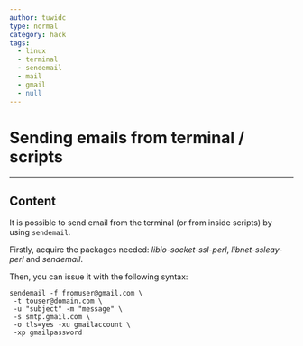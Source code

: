 ```yaml
---
author: tuwidc
type: normal
category: hack
tags:
  - linux
  - terminal
  - sendemail
  - mail
  - gmail
  - null
---
```


# Sending emails from terminal / scripts


---

## Content

It is possible to send email from the terminal (or from inside scripts) by using `sendemail`.

Firstly, acquire the packages needed:
 *libio-socket-ssl-perl*,
 *libnet-ssleay-perl* and  *sendemail*.

Then, you can issue it with the following syntax: 

```plain-text
sendemail -f fromuser@gmail.com \
 -t touser@domain.com \
 -u "subject" -m "message" \
 -s smtp.gmail.com \ 
 -o tls=yes -xu gmailaccount \
 -xp gmailpassword 
```
 
